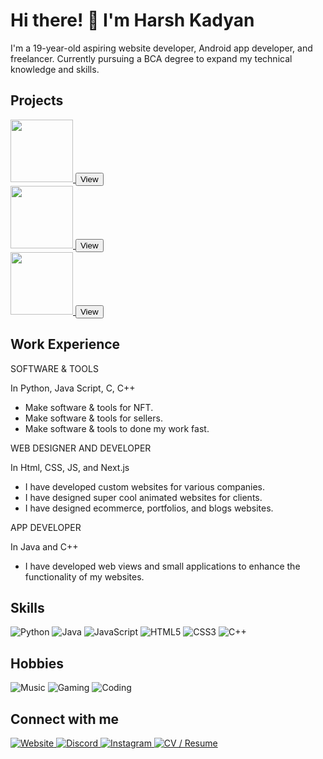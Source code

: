 <!DOCTYPE html>
<html>
<head>
  <meta charset="UTF-8">
  <link rel="stylesheet" type="text/css" href="styles.css">
</head>
<body>
  <h1 class="profile-title">Hi there! 👋 I'm Harsh Kadyan</h1>
  <p>I'm a 19-year-old aspiring website developer, Android app developer, and freelancer. Currently pursuing a BCA degree to expand my technical knowledge and skills.</p>

<h2>Projects</h2>
  <div class="project-images-container">
    <div class="project-image">
      <a href="https://cdn.discordapp.com/attachments/1105431921770639400/1159184375196418108/work1.jpg?ex=651ef613&is=651da493&hm=b2f6f2f5edee432d8fe1b8ecb26985233223d86ee6218f2d6ddaf89fd05d89b0&">
        <div class="image-container">
          <img src="https://cdn.discordapp.com/attachments/1105431921770639400/1159184375196418108/work1.jpg?ex=651ef613&is=651da493&hm=b2f6f2f5edee432d8fe1b8ecb26985233223d86ee6218f2d6ddaf89fd05d89b0&" width="100" height="100">
          <button class="view-button">View</button>
        </div>
      </a>
    </div>
    <div class="project-image">
      <a href="https://cdn.discordapp.com/attachments/1105431921770639400/1159184376463097868/work11.png?ex=651ef613&is=651da493&hm=c844966914859c69afca8338b01bbb6742cce12844f5ee603a5635f57f69f824&">
        <div class="image-container">
          <img src="https://cdn.discordapp.com/attachments/1105431921770639400/1159184376463097868/work11.png?ex=651ef613&is=651da493&hm=c844966914859c69afca8338b01bbb6742cce12844f5ee603a5635f57f69f824&" width="100" height="100">
          <button class="view-button">View</button>
        </div>
      </a>
    </div>
    <div class="project-image">
      <a href="https://cdn.discordapp.com/attachments/1105431921770639400/1159184376114978836/work3.jpg?ex=651ef613&is=651da493&hm=96ed7bc04a173cce69f9d1d3cd7b65bf75ebba37f377c7074e01a78aebe765e2&">
        <div class="image-container">
          <img src="https://cdn.discordapp.com/attachments/1105431921770639400/1159184376114978836/work3.jpg?ex=651ef613&is=651da493&hm=96ed7bc04a173cce69f9d1d3cd7b65bf75ebba37f377c7074e01a78aebe765e2&" width="100" height="100">
          <button class="view-button">View</button>
        </div>
      </a>
    </div>
  </div>

  <h2>Work Experience</h2>
<div class="experience-text">
  <p>SOFTWARE & TOOLS</p>
  <p>In Python, Java Script, C, C++</p>
  <ul>
    <li>Make software & tools for NFT.</li>
    <li>Make software & tools for sellers.</li>
    <li>Make software & tools to done my work fast.</li>
  </ul>
</div>
<div class="experience-text">
  <p>WEB DESIGNER AND DEVELOPER</p>
  <p>In Html, CSS, JS, and Next.js</p>
  <ul>
    <li>I have developed custom websites for various companies.</li>
    <li>I have designed super cool animated websites for clients.</li>
    <li>I have designed ecommerce, portfolios, and blogs websites.</li>
  </ul>
</div>
<div class="experience-text">
  <p>APP DEVELOPER</p>
  <p>In Java and C++</p>
  <ul>
    <li>I have developed web views and small applications to enhance the functionality of my websites.</li>
  </ul>
</div>


  <h2>Skills</h2>
  <div class="skills-hobbies">
    <img src="https://img.shields.io/badge/-Python-black?style=flat&logo=python" alt="Python" class="skill-badge">
    <img src="https://img.shields.io/badge/-Java-black?style=flat&logo=java" alt="Java" class="skill-badge">
    <img src="https://img.shields.io/badge/-JavaScript-black?style=flat&logo=javascript" alt="JavaScript" class="skill-badge">
    <img src="https://img.shields.io/badge/-HTML5-E34F26?style=flat&logo=html5&logoColor=white" alt="HTML5" class="skill-badge">
    <img src="https://img.shields.io/badge/-CSS3-1572B6?style=flat&logo=css3" alt="CSS3" class="skill-badge">
    <img src="https://img.shields.io/badge/-C++-00599C?style=flat&logo=c" alt="C++" class="skill-badge">
  </div>

  <h2>Hobbies</h2>
  <div class="skills-hobbies">
    <img src="https://img.shields.io/badge/-Music-black?style=flat&logo=spotify" alt="Music" class="hobby-badge">
    <img src="https://img.shields.io/badge/-Gaming-black?style=flat&logo=nintendo-switch" alt="Gaming" class="hobby-badge">
    <img src="https://img.shields.io/badge/-Coding-black?style=flat&logo=visual-studio-code" alt="Coding" class="hobby-badge">
  </div>

  <h2>Connect with me</h2>
  <a href="http://harshtech.me/">
    <img src="https://img.shields.io/badge/-Website-47CCCC?style=flat&logo=Google-Chrome&logoColor=white" alt="Website">
  </a>
  <a href="https://discord.com/users/271140080188522497">
    <img src="https://img.shields.io/badge/-Discord-7289DA?style=flat&logo=discord&logoColor=white" alt="Discord">
  </a>
  <a href="https://www.instagram.com/ig.harsh_07/">
    <img src="https://img.shields.io/badge/-Instagram-E4405F?style=flat&logo=instagram&logoColor=white" alt="Instagram">
  </a>
  <a href="https://harshtech.me/cv.html">
    <img src="https://img.shields.io/badge/-CV-0A66C2?style=flat&logo=cv&logoColor=white" alt="CV / Resume">
  </a>

</body>
</html>
